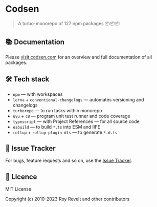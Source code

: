 # Codsen

> A turbo-monorepo of 127 npm packages 📦📦📦

## 📚 Documentation

Please [visit codsen.com](https://codsen.com/os/) for an overview and full documentation of all packages.

## 🛠️ Tech stack

- `npm` — with workspaces
- `lerna` + `conventional-changelogs` — automates versioning and changelogs
- `turborepo` — to run tasks within monorepo
- `uvu` + `c8` — program unit test runner and code coverage
- `typescript` — with Project References — for all source code
- `esbuild` — to build `*.ts` into ESM and IIFE
- `rollup` + `rollup-plugin-dts` — to generate `*.d.ts`

## 🐛 Issue Tracker

For bugs, feature requests and so on, use the [Issue Tracker](https://github.com/codsen/codsen/issues/new/choose).

## 💼 Licence

MIT License

Copyright (c) 2010-2023 Roy Revelt and other contributors
